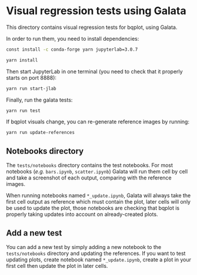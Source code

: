 # Visual regression tests using Galata

This directory contains visual regression tests for bqplot, using Galata.

In order to run them, you need to install dependencies:

```bash
const install -c conda-forge yarn jupyterlab=3.0.7

yarn install
```

Then start JupyterLab in one terminal (you need to check that it properly starts on port 8888):
```bash
yarn run start-jlab
```

Finally, run the galata tests:
```bash
yarn run test
```

If bqplot visuals change, you can re-generate reference images by running:
```bash
yarn run update-references
```

## Notebooks directory

The `tests/notebooks` directory contains the test notebooks. For most notebooks (*e.g.* `bars.ipynb`, `scatter.ipynb`) Galata will run them cell by cell and take a screenshot of each output, comparing with the reference images.

When running notebooks named `*_update.ipynb`, Galata will always take the first cell output as reference which must contain the plot, later cells will only be used to update the plot, those notebooks are checking that bqplot is properly taking updates into account on already-created plots.

## Add a new test

You can add a new test by simply adding a new notebook to the `tests/notebooks` directory and updating the references. If you want to test updating plots, create notebook named `*_update.ipynb`, create a plot in your first cell then update the plot in later cells.
